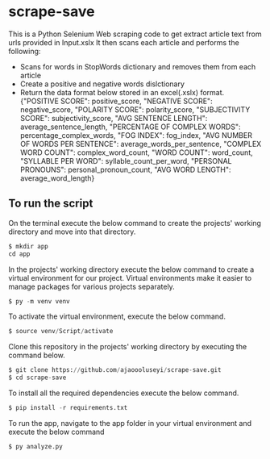 # scrape-save

This is a Python Selenium Web scraping code to get extract article text from urls provided in Input.xslx
It then scans each article and performs the following:
- Scans for words in StopWords dictionary and removes them from each article
- Create a positive and negative words dislctionary
- Return the data format below stored in an excel(.xslx) format.
  {"POSITIVE SCORE": positive_score,
                      "NEGATIVE SCORE": negative_score,
                      "POLARITY SCORE": polarity_score,
                      "SUBJECTIVITY SCORE": subjectivity_score,
                      "AVG SENTENCE LENGTH": average_sentence_length,
                      "PERCENTAGE OF COMPLEX WORDS": percentage_complex_words,
                      "FOG INDEX": fog_index,
                      "AVG NUMBER OF WORDS PER SENTENCE": average_words_per_sentence,
                      "COMPLEX WORD COUNT": complex_word_count,
                      "WORD COUNT": word_count,
                      "SYLLABLE PER WORD": syllable_count_per_word,
                      "PERSONAL PRONOUNS": personal_pronoun_count,
                      "AVG WORD LENGTH": average_word_length}

## To run the script
On the terminal execute the below command to create the projects' working directory and move into that directory.

 
```python
$ mkdir app
cd app
```

In the projects' working directory execute the below command to create a virtual environment for our project. Virtual environments make it easier to manage packages for various projects separately.

 
```python
$ py -m venv venv
```

To activate the virtual environment, execute the below command.

```python
$ source venv/Script/activate
```
Clone this repository in the projects' working directory by executing the command below.

```python
$ git clone https://github.com/ajaoooluseyi/scrape-save.git
$ cd scrape-save
```

To install all the required dependencies execute the below command.

```python
$ pip install -r requirements.txt
```

To run the app, navigate to the app folder in your virtual environment and execute the below command
```python
$ py analyze.py
```
